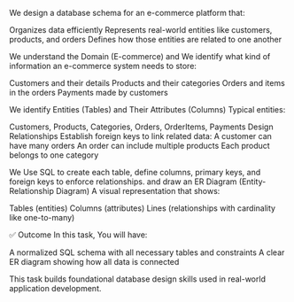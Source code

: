 We design a database schema for an e-commerce platform that:

Organizes data efficiently
Represents real-world entities like customers, products, and orders
Defines how those entities are related to one another

We understand the Domain (E-commerce) and We identify what kind of information an e-commerce system needs to store:

Customers and their details
Products and their categories
Orders and items in the orders
Payments made by customers

We identify Entities (Tables) and Their Attributes (Columns) Typical entities:

Customers, Products, Categories, Orders, OrderItems, Payments
Design Relationships
Establish foreign keys to link related data:
A customer can have many orders
An order can include multiple products
Each product belongs to one category

We Use SQL to create each table, define columns, primary keys, and foreign keys to enforce relationships. and draw an ER Diagram (Entity-Relationship Diagram)
A visual representation that shows:

Tables (entities)
Columns (attributes)
Lines (relationships with cardinality like one-to-many)

✅ Outcome
In this task, You will have:

A normalized SQL schema with all necessary tables and constraints
A clear ER diagram showing how all data is connected

This task builds foundational database design skills used in real-world application development.


